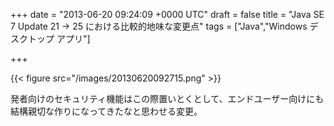 
+++
date = "2013-06-20 09:24:09 +0000 UTC"
draft = false
title = "Java SE 7 Update 21 → 25 における比較的地味な変更点"
tags = ["Java","Windows デスクトップ アプリ"]

+++


{{< figure src="/images/20130620092715.png"  >}}

発者向けのセキュリティ機能はこの際置いとくとして、エンドユーザー向けにも結構親切な作りになってきたなと思わせる変更。


